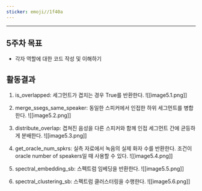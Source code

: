 ```yaml
---
sticker: emoji//1f40a
---
```

---
## 5주차 목표
- 각자 역할에 대한 코드 작성 및 이해하기

## 활동결과
1. is_overlapped: 세그먼트가 겹치는 경우 True를 반환한다.
   ![[image5.1.png]]
   
2. merge_ssegs_same_speaker: 동일한 스피커에서 인접한 하위 세그먼트를 병합한다.
   ![[image5.2.png]]
   
3. distribute_overlap: 겹쳐진 음성을 다른 스피커와 함께 인접 세그먼트 간에 균등하게 분배한다.
   ![[image5.3.png]]
   
4. get_oracle_num_spkrs: 실측 자료에서 녹음의 실제 화자 수를 반환한다. 조건이 oracle number of speakers일 때 사용할 수 있다.
   ![[image5.4.png]]
   
5. spectral_embedding_sb: 스펙트럼 임베딩을 반환한다.
   ![[image5.5.png]]
   
6. spectral_clustering_sb: 스펙트럼 클러스터링을 수행한다.
   ![[image5.6.png]]